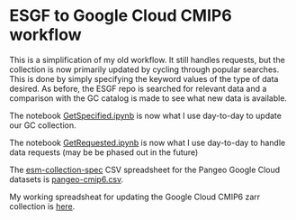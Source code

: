 # ESGF to Google Cloud CMIP6 workflow

This is a simplification of my old workflow.  It still handles requests, but the collection is now primarily updated by cycling through popular searches.  This is done by simply specifying the keyword values of the type of data desired. 
As before, the ESGF repo is searched for relevant data and a comparison with the GC catalog is made to see what new data is available.

The notebook
[GetSpecified.ipynb](https://github.com/naomi-henderson/cmip6collect2/blob/main/GetSpecified.ipynb) is now what I use day-to-day to update our GC collection.

The notebook
[GetRequested.ipynb](https://github.com/naomi-henderson/cmip6collect2/blob/main/GetRequested.ipynb) is now what I use day-to-day to handle data requests (may be be phased out in the future)

The [esm-collection-spec](https://github.com/NCAR/esm-collection-spec/tree/master/collection-spec/examples) CSV spreadsheet for the Pangeo Google Cloud datasets is [pangeo-cmip6.csv](https://cmip6.storage.googleapis.com/pangeo-cmip6.csv).

My working spreadsheat for updating the Google Cloud CMIP6 zarr collection
is
[here](https://docs.google.com/spreadsheets/d/1yAt7604tVt7OXXZUyL2uALtGP2WVa-Pb5NMuTluFsAc/edit?usp=sharing).
